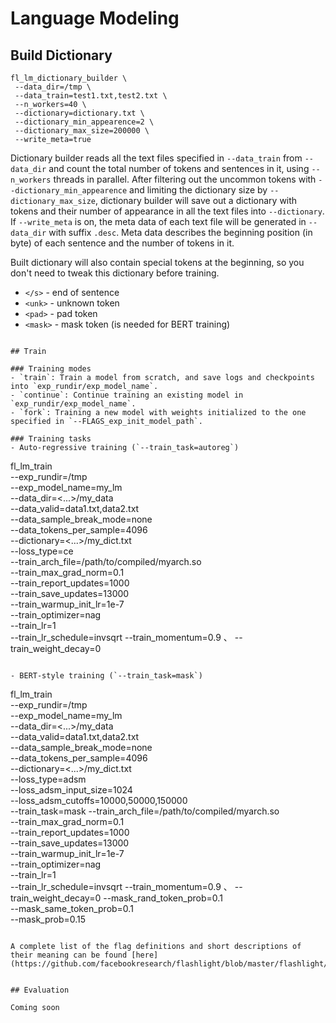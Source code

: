 # Language Modeling

## Build Dictionary

```
fl_lm_dictionary_builder \
 --data_dir=/tmp \
 --data_train=test1.txt,test2.txt \
 --n_workers=40 \
 --dictionary=dictionary.txt \
 --dictionary_min_appearence=2 \
 --dictionary_max_size=200000 \
 --write_meta=true
```

Dictionary builder reads all the text files specified in `--data_train` from `--data_dir` and count the total number of tokens and sentences in it, using `--n_workers` threads in parallel. After filtering out the uncommon tokens with `--dictionary_min_appearence` and limiting the dictionary size by `--dictionary_max_size`, dictionary builder will save out a dictionary with tokens and their number of appearance in all the text files into `--dictionary`. If `--write_meta` is on, the meta data of each text file will be generated in `--data_dir` with suffix `.desc`. Meta data describes the beginning position (in byte) of each sentence and the number of tokens in it.

Built dictionary will also contain special tokens at the beginning, so you don't need to tweak this dictionary before training.
- `</s>` - end of sentence
- `<unk>` - unknown token
- `<pad>` - pad token 
- `<mask>` - mask token (is needed for BERT training)
```

## Train

### Training modes
- `train`: Train a model from scratch, and save logs and checkpoints into `exp_rundir/exp_model_name`.
- `continue`: Continue training an existing model in `exp_rundir/exp_model_name`.
- `fork`: Training a new model with weights initialized to the one specified in `--FLAGS_exp_init_model_path`.

### Training tasks
- Auto-regressive training (`--train_task=autoreg`)
```
fl_lm_train \
  --exp_rundir=/tmp \
  --exp_model_name=my_lm \
  --data_dir=<...>/my_data \
  --data_valid=data1.txt,data2.txt \
  --data_sample_break_mode=none \
  --data_tokens_per_sample=4096 \
  --dictionary=<...>/my_dict.txt \
  --loss_type=ce \
  --train_arch_file=/path/to/compiled/myarch.so \
  --train_max_grad_norm=0.1 \
  --train_report_updates=1000 \
  --train_save_updates=13000 \
  --train_warmup_init_lr=1e-7 \
  --train_optimizer=nag \
  --train_lr=1 \
  --train_lr_schedule=invsqrt
  --train_momentum=0.9 、
  --train_weight_decay=0
```

- BERT-style training (`--train_task=mask`)
```
fl_lm_train \
  --exp_rundir=/tmp \
  --exp_model_name=my_lm \
  --data_dir=<...>/my_data \
  --data_valid=data1.txt,data2.txt \
  --data_sample_break_mode=none \
  --data_tokens_per_sample=4096 \
  --dictionary=<...>/my_dict.txt \
  --loss_type=adsm \
  --loss_adsm_input_size=1024 \
  --loss_adsm_cutoffs=10000,50000,150000 \
  --train_task=mask
  --train_arch_file=/path/to/compiled/myarch.so \
  --train_max_grad_norm=0.1 \
  --train_report_updates=1000 \
  --train_save_updates=13000 \
  --train_warmup_init_lr=1e-7 \
  --train_optimizer=nag \
  --train_lr=1 \
  --train_lr_schedule=invsqrt
  --train_momentum=0.9 、
  --train_weight_decay=0
  --mask_rand_token_prob=0.1 \
  --mask_same_token_prob=0.1 \
  --mask_prob=0.15
```

A complete list of the flag definitions and short descriptions of their meaning can be found [here](https://github.com/facebookresearch/flashlight/blob/master/flashlight/app/lm/Trainer.cpp).


## Evaluation

Coming soon
